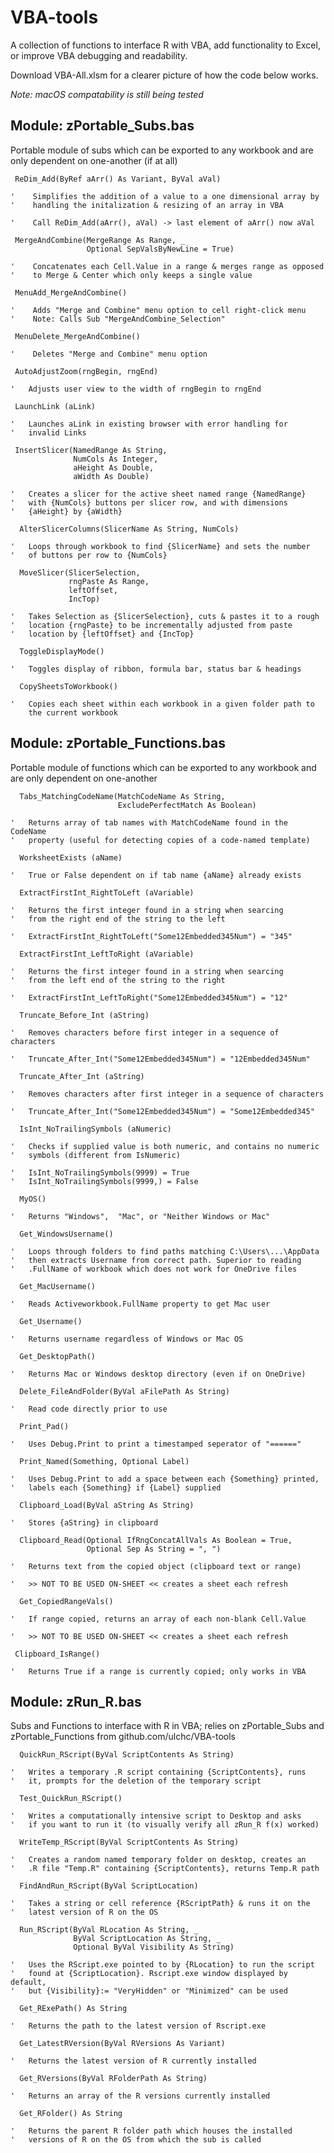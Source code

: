 # VBA-tools
A collection of functions to interface R with VBA, add functionality to Excel, or improve VBA debugging and readability. 

Download VBA-All.xlsm for a clearer picture of how the code below works.

_Note: macOS compatability is still being tested_

## Module: zPortable_Subs.bas
Portable module of subs which can be exported to any workbook and are
only dependent on one-another (if at all)

``` VBA
 ReDim_Add(ByRef aArr() As Variant, ByVal aVal)

'    Simplifies the addition of a value to a one dimensional array by
'    handling the initalization & resizing of an array in VBA

'    Call ReDim_Add(aArr(), aVal) -> last element of aArr() now aVal

```
``` VBA
 MergeAndCombine(MergeRange As Range, _
                 Optional SepValsByNewLine = True)

'    Concatenates each Cell.Value in a range & merges range as opposed
'    to Merge & Center which only keeps a single value

```
``` VBA
 MenuAdd_MergeAndCombine()

'    Adds "Merge and Combine" menu option to cell right-click menu
'    Note: Calls Sub "MergeAndCombine_Selection"

```
``` VBA
 MenuDelete_MergeAndCombine()

'    Deletes "Merge and Combine" menu option

```
``` VBA
 AutoAdjustZoom(rngBegin, rngEnd)

'   Adjusts user view to the width of rngBegin to rngEnd

```
``` VBA
 LaunchLink (aLink)

'   Launches aLink in existing browser with error handling for
'   invalid Links

```
``` VBA
 InsertSlicer(NamedRange As String,
              NumCols As Integer,
              aHeight As Double,
              aWidth As Double)

'   Creates a slicer for the active sheet named range {NamedRange}
'   with {NumCols} buttons per slicer row, and with dimensions
'   {aHeight} by {aWidth}

```
``` VBA
  AlterSlicerColumns(SlicerName As String, NumCols)

'   Loops through workbook to find {SlicerName} and sets the number
'   of buttons per row to {NumCols}

```
``` VBA
  MoveSlicer(SlicerSelection,
             rngPaste As Range,
             leftOffset,
             IncTop)

'   Takes Selection as {SlicerSelection}, cuts & pastes it to a rough
'   location {rngPaste} to be incrementally adjusted from paste
'   location by {leftOffset} and {IncTop}

```
``` VBA
  ToggleDisplayMode()

'   Toggles display of ribbon, formula bar, status bar & headings

```
``` VBA
  CopySheetsToWorkbook()

'   Copies each sheet within each workbook in a given folder path to
    the current workbook

```

## Module: zPortable_Functions.bas
Portable module of functions which can be exported to any workbook
and are only dependent on one-another

``` VBA
  Tabs_MatchingCodeName(MatchCodeName As String,
                        ExcludePerfectMatch As Boolean)

'   Returns array of tab names with MatchCodeName found in the CodeName
'   property (useful for detecting copies of a code-named template)

```
``` VBA
  WorksheetExists (aName)

'   True or False dependent on if tab name {aName} already exists

```
``` VBA
  ExtractFirstInt_RightToLeft (aVariable)

'   Returns the first integer found in a string when searcing
'   from the right end of the string to the left

'   ExtractFirstInt_RightToLeft("Some12Embedded345Num") = "345"

```
``` VBA
  ExtractFirstInt_LeftToRight (aVariable)

'   Returns the first integer found in a string when searcing
'   from the left end of the string to the right

'   ExtractFirstInt_LeftToRight("Some12Embedded345Num") = "12"

```
``` VBA
  Truncate_Before_Int (aString)

'   Removes characters before first integer in a sequence of characters

'   Truncate_After_Int("Some12Embedded345Num") = "12Embedded345Num"

```
``` VBA
  Truncate_After_Int (aString)

'   Removes characters after first integer in a sequence of characters

'   Truncate_After_Int("Some12Embedded345Num") = "Some12Embedded345"

```
``` VBA
  IsInt_NoTrailingSymbols (aNumeric)

'   Checks if supplied value is both numeric, and contains no numeric
'   symbols (different from IsNumeric)

'   IsInt_NoTrailingSymbols(9999) = True
'   IsInt_NoTrailingSymbols(9999,) = False

```
``` VBA
  MyOS()

'   Returns "Windows",  "Mac", or "Neither Windows or Mac"

```
``` VBA
  Get_WindowsUsername()

'   Loops through folders to find paths matching C:\Users\...\AppData
'   then extracts Username from correct path. Superior to reading
'   .FullName of workbook which does not work for OneDrive files

```
``` VBA
  Get_MacUsername()

'   Reads Activeworkbook.FullName property to get Mac user

```
``` VBA
  Get_Username()

'   Returns username regardless of Windows or Mac OS

```
``` VBA
  Get_DesktopPath()

'   Returns Mac or Windows desktop directory (even if on OneDrive)

```
``` VBA
  Delete_FileAndFolder(ByVal aFilePath As String)

'   Read code directly prior to use

```
``` VBA
  Print_Pad()

'   Uses Debug.Print to print a timestamped seperator of "======"

```
``` VBA
  Print_Named(Something, Optional Label)

'   Uses Debug.Print to add a space between each {Something} printed,
'   labels each {Something} if {Label} supplied

```
``` VBA
  Clipboard_Load(ByVal aString As String)

'   Stores {aString} in clipboard

```
``` VBA
  Clipboard_Read(Optional IfRngConcatAllVals As Boolean = True,
                 Optional Sep As String = ", ")

'   Returns text from the copied object (clipboard text or range)

'   >> NOT TO BE USED ON-SHEET << creates a sheet each refresh

```
``` VBA
  Get_CopiedRangeVals()

'   If range copied, returns an array of each non-blank Cell.Value

'   >> NOT TO BE USED ON-SHEET << creates a sheet each refresh

```
``` VBA
 Clipboard_IsRange()

'   Returns True if a range is currently copied; only works in VBA

```

## Module: zRun_R.bas
Subs and Functions to interface with R in VBA; relies on
zPortable_Subs and zPortable_Functions from github.com/ulchc/VBA-tools

``` VBA
  QuickRun_RScript(ByVal ScriptContents As String)

'   Writes a temporary .R script containing {ScriptContents}, runs
'   it, prompts for the deletion of the temporary script

```
``` VBA
  Test_QuickRun_RScript()

'   Writes a computationally intensive script to Desktop and asks
'   if you want to run it (to visually verify all zRun_R f(x) worked)

```
``` VBA
  WriteTemp_RScript(ByVal ScriptContents As String)

'   Creates a random named temporary folder on desktop, creates an
'   .R file "Temp.R" containing {ScriptContents}, returns Temp.R path

```
``` VBA
  FindAndRun_RScript(ByVal ScriptLocation)

'   Takes a string or cell reference {RScriptPath} & runs it on the
'   latest version of R on the OS

```
``` VBA
  Run_RScript(ByVal RLocation As String, _
              ByVal ScriptLocation As String, _
              Optional ByVal Visibility As String)

'   Uses the RScript.exe pointed to by {RLocation} to run the script
'   found at {ScriptLocation}. Rscript.exe window displayed by default,
'   but {Visibility}:= "VeryHidden" or "Minimized" can be used

```
``` VBA
  Get_RExePath() As String

'   Returns the path to the latest version of Rscript.exe

```
``` VBA
  Get_LatestRVersion(ByVal RVersions As Variant)

'   Returns the latest version of R currently installed

```
``` VBA
  Get_RVersions(ByVal RFolderPath As String)

'   Returns an array of the R versions currently installed

```
``` VBA
  Get_RFolder() As String

'   Returns the parent R folder path which houses the installed
'   versions of R on the OS from which the sub is called

```

